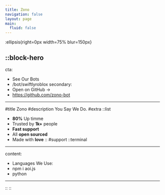 ```yaml
---
title: Zono
navigation: false
layout: page
main:
  fluid: false
---
```


:ellipsis{right=0px width=75% blur=150px}

::block-hero 
---
cta:
  - See Our Bots
  - /bot/swiftlyroblox
secondary:
  - Open on GitHub →
  - https://github.com/zono-bot
---
#title
 Zono
#description
You Say We Do.
#extra
::list
- **80%** Up timme
- Trusted by **1k+** people
- **Fast support**
- All **open sourced**
- Made with **love**
::
#support
::terminal
---
content:
- Languages We Use:
- npm i aoi.js
- python
---
::
::